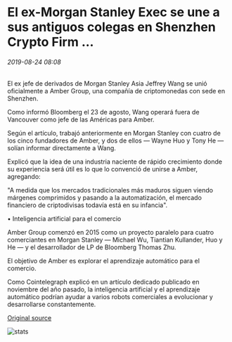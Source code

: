 # El ex-Morgan Stanley Exec se une a sus antiguos colegas en Shenzhen Crypto Firm ...

###### 2019-08-24 08:08

El ex jefe de derivados de Morgan Stanley Asia Jeffrey Wang se unió oficialmente a Amber Group, una compañía de criptomonedas con sede en Shenzhen.

Como informó Bloomberg el 23 de agosto, Wang operará fuera de Vancouver como jefe de las Américas para Amber.

Según el artículo, trabajó anteriormente en Morgan Stanley con cuatro de los cinco fundadores de Amber, y dos de ellos — Wayne Huo y Tony He — solían informar directamente a Wang.

Explicó que la idea de una industria naciente de rápido crecimiento donde su experiencia será útil es lo que lo convenció de unirse a Amber, agregando:

"A medida que los mercados tradicionales más maduros siguen viendo márgenes comprimidos y pasando a la automatización, el mercado financiero de criptodivisas todavía está en su infancia".

• Inteligencia artificial para el comercio

Amber Group comenzó en 2015 como un proyecto paralelo para cuatro comerciantes en Morgan Stanley — Michael Wu, Tiantian Kullander, Huo y He — y el desarrollador de LP de Bloomberg Thomas Zhu.

El objetivo de Amber es explorar el aprendizaje automático para el comercio.

Como Cointelegraph explicó en un artículo dedicado publicado en noviembre del año pasado, la inteligencia artificial y el aprendizaje automático podrían ayudar a varios robots comerciales a evolucionar y desarrollarse constantemente.

[Original source](https://cointelegraph.com/news/ex-morgan-stanley-exec-joins-his-former-colleagues-at-shenzhen-crypto-firm)

![stats](https://c.statcounter.com/11760860/0/a89fa40b/1/ "stats")